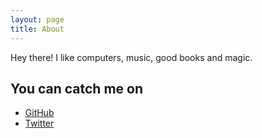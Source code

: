 ```yaml
---
layout: page
title: About
---
```


<p class="message">
  Hey there! I like computers, music, good books and magic.
</p>

## You can catch me on

* [GitHub](https://github.com/Ghatage/)
* [Twitter](http://twitter.com/ghatageanup)
